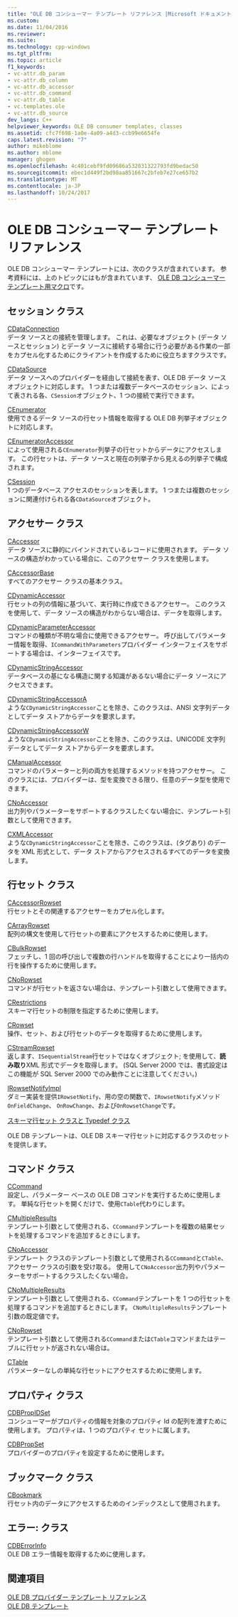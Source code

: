 ```yaml
---
title: "OLE DB コンシューマー テンプレート リファレンス |Microsoft ドキュメント"
ms.custom: 
ms.date: 11/04/2016
ms.reviewer: 
ms.suite: 
ms.technology: cpp-windows
ms.tgt_pltfrm: 
ms.topic: article
f1_keywords:
- vc-attr.db_param
- vc-attr.db_column
- vc-attr.db_accessor
- vc-attr.db_command
- vc-attr.db_table
- vc.templates.ole
- vc-attr.db_source
dev_langs: C++
helpviewer_keywords: OLE DB consumer templates, classes
ms.assetid: cfc7f698-1a0e-4a09-a4d3-ccb99e6654fe
caps.latest.revision: "7"
author: mikeblome
ms.author: mblome
manager: ghogen
ms.openlocfilehash: 4c401cebf9fd09686a532031322793fd9bedac50
ms.sourcegitcommit: ebec1d449f2bd98aa851667c2bfeb7e27ce657b2
ms.translationtype: MT
ms.contentlocale: ja-JP
ms.lasthandoff: 10/24/2017
---
```

# <a name="ole-db-consumer-templates-reference"></a>OLE DB コンシューマー テンプレート リファレンス
OLE DB コンシューマー テンプレートには、次のクラスが含まれています。 参考資料には、上のトピックにはもが含まれています、 [OLE DB コンシューマー テンプレート用マクロ](../../data/oledb/macros-and-global-functions-for-ole-db-consumer-templates.md)です。  
  
## <a name="session-classes"></a>セッション クラス  
 [CDataConnection](../../data/oledb/cdataconnection-class.md)  
 データ ソースとの接続を管理します。 これは、必要なオブジェクト (データ ソースとセッション) とデータ ソースに接続する場合に行う必要がある作業の一部をカプセル化するためにクライアントを作成するために役立ちますクラスです。  
  
 [CDataSource](../../data/oledb/cdatasource-class.md)  
 データ ソースへのプロバイダーを経由して接続を表す、OLE DB データ ソース オブジェクトに対応します。 1 つまたは複数データベースのセッション、によって表される各、`CSession`オブジェクト、1 つの接続で実行できます。  
  
 [CEnumerator](../../data/oledb/cenumerator-class.md)  
 使用できるデータ ソースの行セット情報を取得する OLE DB 列挙子オブジェクトに対応します。  
  
 [CEnumeratorAccessor](../../data/oledb/cenumeratoraccessor-class.md)  
 によって使用される`CEnumerator`列挙子の行セットからデータにアクセスします。 この行セットは、データ ソースと現在の列挙子から見えるの列挙子で構成されます。  
  
 [CSession](../../data/oledb/csession-class.md)  
 1 つのデータベース アクセスのセッションを表します。 1 つまたは複数のセッションに関連付けられる各`CDataSource`オブジェクト。  
  
## <a name="accessor-classes"></a>アクセサー クラス  
 [CAccessor](../../data/oledb/caccessor-class.md)  
 データ ソースに静的にバインドされているレコードに使用されます。 データ ソースの構造がわかっている場合に、このアクセサー クラスを使用します。  
  
 [CAccessorBase](../../data/oledb/caccessorbase-class.md)  
 すべてのアクセサー クラスの基本クラス。  
  
 [CDynamicAccessor](../../data/oledb/cdynamicaccessor-class.md)  
 行セットの列の情報に基づいて、実行時に作成できるアクセサー。 このクラスを使用して、データ ソースの構造がわからない場合は、データを取得します。  
  
 [CDynamicParameterAccessor](../../data/oledb/cdynamicparameteraccessor-class.md)  
 コマンドの種類が不明な場合に使用できるアクセサー。 呼び出してパラメーター情報を取得、`ICommandWithParameters`プロバイダー インターフェイスをサポートする場合は、インターフェイスです。  
  
 [CDynamicStringAccessor](../../data/oledb/cdynamicstringaccessor-class.md)  
 データベースの基になる構造に関する知識があるない場合にデータ ソースにアクセスできます。  
  
 [CDynamicStringAccessorA](../../data/oledb/cdynamicstringaccessora-class.md)  
 ような`CDynamicStringAccessor`ことを除き、このクラスは、ANSI 文字列データとしてデータ ストアからデータを要求します。  
  
 [CDynamicStringAccessorW](../../data/oledb/cdynamicstringaccessorw-class.md)  
 ような`CDynamicStringAccessor`ことを除き、このクラスは、UNICODE 文字列データとしてデータ ストアからデータを要求します。  
  
 [CManualAccessor](../../data/oledb/cmanualaccessor-class.md)  
 コマンドのパラメーターと列の両方を処理するメソッドを持つアクセサー。 このクラスには、プロバイダーは、型を変換できる限り、任意のデータ型を使用できます。  
  
 [CNoAccessor](../../data/oledb/cnoaccessor-class.md)  
 出力列やパラメーターをサポートするクラスしたくない場合に、テンプレート引数として使用できます。  
  
 [CXMLAccessor](../../data/oledb/cxmlaccessor-class.md)  
 ような`CDynamicStringAccessor`ことを除き、このクラスは、(タグあり) のデータを XML 形式として、データ ストアからアクセスされるすべてのデータを変換します。  
  
## <a name="rowset-classes"></a>行セット クラス  
 [CAccessorRowset](../../data/oledb/caccessorrowset-class.md)  
 行セットとその関連するアクセサーをカプセル化します。  
  
 [CArrayRowset](../../data/oledb/carrayrowset-class.md)  
 配列の構文を使用して行セットの要素にアクセスするために使用します。  
  
 [CBulkRowset](../../data/oledb/cbulkrowset-class.md)  
 フェッチし、1 回の呼び出しで複数の行ハンドルを取得することにより一括内の行を操作するために使用します。  
  
 [CNoRowset](../../data/oledb/cnorowset-class.md)  
 コマンドが行セットを返さない場合は、テンプレート引数として使用できます。  
  
 [CRestrictions](../../data/oledb/crestrictions-class.md)  
 スキーマ行セットの制限を指定するために使用します。  
  
 [CRowset](../../data/oledb/crowset-class.md)  
 操作、セット、および行セットのデータを取得するために使用します。  
  
 [CStreamRowset](../../data/oledb/cstreamrowset-class.md)  
 返します、`ISequentialStream`行セットではなくオブジェクト; を使用して、**読み取り**XML 形式でデータを取得します。 (SQL Server 2000 では、書式設定はこの機能が SQL Server 2000 でのみ動作ことに注意してください。)  
  
 [IRowsetNotifyImpl](../../data/oledb/irowsetnotifyimpl-class.md)  
 ダミー実装を提供`IRowsetNotify`、用の空の関数で、`IRowsetNotify`メソッド`OnFieldChange`、 `OnRowChange`、および`OnRowsetChange`です。  
  
 [スキーマ行セット クラスと Typedef クラス](../../data/oledb/schema-rowset-classes-and-typedef-classes.md)  
  
 OLE DB テンプレートは、OLE DB スキーマ行セットに対応するクラスのセットを提供します。  
  
## <a name="command-classes"></a>コマンド クラス  
 [CCommand](../../data/oledb/ccommand-class.md)  
 設定し、パラメーター ベースの OLE DB コマンドを実行するために使用します。 単純な行セットを開くだけで、使用`CTable`代わりにします。  
  
 [CMultipleResults](../../data/oledb/cmultipleresults-class.md)  
 テンプレート引数として使用される、`CCommand`テンプレートを複数の結果セットを処理するコマンドを追加するときにします。  
  
 [CNoAccessor](../../data/oledb/cnoaccessor-class.md)  
 テンプレート クラスのテンプレート引数として使用される`CCommand`と`CTable`、アクセサー クラスの引数を受け取る。 使用して`CNoAccessor`出力列やパラメーターをサポートするクラスしたくない場合。  
  
 [CNoMultipleResults](../../data/oledb/cnomultipleresults-class.md)  
 テンプレート引数として使用される、`CCommand`テンプレートを 1 つの行セットを処理するコマンドを追加するときにします。 `CNoMultipleResults`テンプレート引数の既定値です。  
  
 [CNoRowset](../../data/oledb/cnorowset-class.md)  
 テンプレート引数として使用される`CCommand`または`CTable`コマンドまたはテーブルに行セットが返されない場合は。  
  
 [CTable](../../data/oledb/ctable-class.md)  
 パラメーターなしの単純な行セットにアクセスするために使用します。  
  
## <a name="property-classes"></a>プロパティ クラス  
 [CDBPropIDSet](../../data/oledb/cdbpropidset-class.md)  
 コンシューマーがプロパティの情報を対象のプロパティ Id の配列を渡すために使用します。 プロパティは、1 つのプロパティ セットに属します。  
  
 [CDBPropSet](../../data/oledb/cdbpropset-class.md)  
 プロバイダーのプロパティを設定するために使用します。  
  
## <a name="bookmark-class"></a>ブックマーク クラス  
 [CBookmark](../../data/oledb/cbookmark-class.md)  
 行セット内のデータにアクセスするためのインデックスとして使用されます。  
  
## <a name="error-class"></a>エラー: クラス  
 [CDBErrorInfo](../../data/oledb/cdberrorinfo-class.md)  
 OLE DB エラー情報を取得するために使用します。  
  
## <a name="see-also"></a>関連項目  
 [OLE DB プロバイダー テンプレート リファレンス](../../data/oledb/ole-db-provider-templates-reference.md)   
 [OLE DB テンプレート](../../data/oledb/ole-db-templates.md)